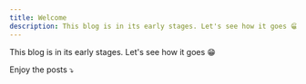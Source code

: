 ```yaml
---
title: Welcome
description: This blog is in its early stages. Let's see how it goes 😁
---
```


This blog is in its early stages. Let's see how it goes 😁

Enjoy the posts ⤵️
